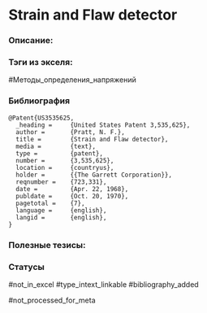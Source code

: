 # Strain and Flaw detector

### Описание:

### Тэги из экселя:
#Методы_определения_напряжений 

### Библиография
```
@Patent{US3535625,
  _heading =     {United States Patent 3,535,625},
  author =       {Pratt, N. F.},
  title =        {Strain and Flaw detector},
  media =        {text},
  type =         {patent},
  number =       {3,535,625},
  location =     {countryus},
  holder =       {{The Garrett Corporation}},
  reqnumber =    {723,331},
  date =         {Apr. 22, 1968},
  publdate =     {Oct. 20, 1970},
  pagetotal =    {7},
  language =     {english},
  langid =       {english},
}
```

### Полезные тезисы:

### Статусы
#not_in_excel 
#type_intext_linkable
#bibliography_added

#not_processed_for_meta
